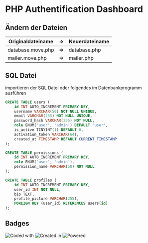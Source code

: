 # PHP Authentification Dashboard




## Ändern der Dateien

| Originaldateiname  | => |  Neuerdateiname   |
|---                 |--- |---                |
| database.move.php  | => |  database.php     |
| mailer.move.php    | => |  mailer.php  |

## SQL Datei

importieren der SQL Datei oder folgendes im Datenbankprogramm ausführen

``` sql
CREATE TABLE users (
    id INT AUTO_INCREMENT PRIMARY KEY,
    username VARCHAR(50) NOT NULL UNIQUE,
    email VARCHAR(255) NOT NULL UNIQUE,
    password_hash VARCHAR(255) NOT NULL,
    role ENUM('user', 'admin') DEFAULT 'user',
    is_active TINYINT(1) DEFAULT 0,
    activation_token VARCHAR(64),
    created_at TIMESTAMP DEFAULT CURRENT_TIMESTAMP
);

CREATE TABLE permissions (
    id INT AUTO_INCREMENT PRIMARY KEY,
    role ENUM('user', 'admin'),
    permission_name VARCHAR(50) NOT NULL
);

CREATE TABLE profiles (
    id INT AUTO_INCREMENT PRIMARY KEY,
    user_id INT NOT NULL,
    bio TEXT,
    profile_picture VARCHAR(255),
    FOREIGN KEY (user_id) REFERENCES users(id)
);
```

## Badges

![Coded with](https://img.shields.io/badge/Coded%20with-VS%20Code-ffffff?labelColor=ff0000&style=plastic)
![Created in](https://img.shields.io/badge/Created%20in-Germany-ff00ff?labelColor=ff0000&style=plastic)
![Powered](https://img.shields.io/badge/Powered%20by-LaurasWorld-ffffff?labelColor=ff0000&style=plastic)
